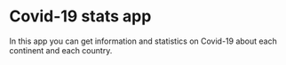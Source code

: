 # Covid-19 stats app

In this app you can get information and statistics on Covid-19 about each continent and each country.
